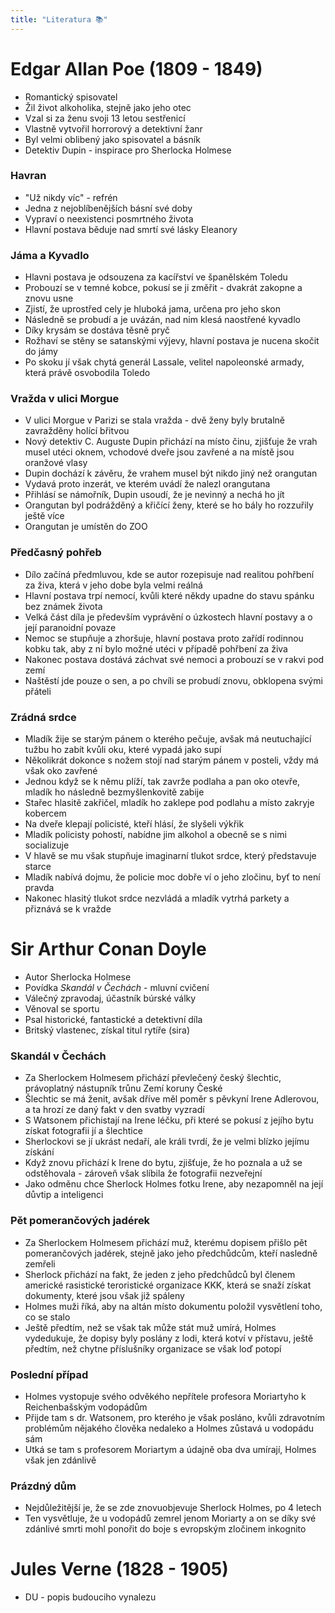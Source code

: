 ```yaml
---
title: "Literatura 📚"
---
```


# Edgar Allan Poe (1809 - 1849)
+ Romantický spisovatel
+ Žil život alkoholika, stejně jako jeho otec
+ Vzal si za ženu svoji 13 letou sestřenicí
+ Vlastně vytvořil horrorový a detektivní žanr
+ Byl velmi oblibený jako spisovatel a básník 
+ Detektiv Dupin - inspirace pro Sherlocka Holmese

### Havran
+ "Už nikdy víc" - refrén
+ Jedna z nejoblíbenějších básní své doby
+ Vypraví o neexistenci posmrtného života
+ Hlavní postava běduje nad smrtí své lásky Eleanory

### Jáma a Kyvadlo
+ Hlavni postava je odsouzena za kacířství ve španělském Toledu
+ Probouzí se v temné kobce, pokusí se ji změřit - dvakrát zakopne a znovu usne
+ Zjistí, že uprostřed cely je hluboká jama, určena pro jeho skon
+ Následně se probudí a je uvázán, nad nim klesá naostřené kyvadlo
+ Díky krysám se dostáva těsně pryč
+ Rožhaví se stěny se satanskými výjevy, hlavní postava je nucena skočit do jámy
+ Po skoku jí však chytá generál Lassale, velitel napoleonské armady, která právě osvobodila Toledo

### Vražda v ulici Morgue
+ V ulici Morgue v Parizi se stala vražda - dvě ženy byly brutalně zavražděny holící břitvou
+ Nový detektiv C. Auguste Dupin přichází na místo činu, zjišťuje že vrah musel utéci oknem, vchodové dveře jsou zavřené a na místě jsou oranžové vlasy
+ Dupin dochází k závěru, že vrahem musel být nikdo jiný než orangutan
+ Vydavá proto inzerát, ve kterém uvádí že nalezl orangutana
+ Přihlásí se námořník, Dupin usoudí, že je nevinný a nechá ho jít
+ Orangutan byl podrážděný a křičící ženy, které se ho bály ho rozzuřily ještě více
+ Orangutan je umístěn do ZOO

### Předčasný pohřeb
+ Dílo začíná předmluvou, kde se autor rozepisuje nad realitou pohřbení za živa, která v jeho dobe byla velmi reálná
+ Hlavní postava trpí nemocí, kvůli které někdy upadne do stavu spánku bez známek života
+ Velká část díla je především vyprávění o úzkostech hlavní postavy a o její paranoidní povaze
+ Nemoc se stupňuje a zhoršuje, hlavní postava proto zařídí rodinnou kobku tak, aby z ní bylo možné utéci v případě pohřbení za živa
+ Nakonec postava dostává záchvat své nemoci a probouzí se v rakvi pod zemí
+ Naštěstí jde pouze o sen, a po chvíli se probudí znovu, obklopena svými přáteli

### Zrádná srdce
+ Mladík žije se starým pánem o kterého pečuje, avšak má neutuchající tužbu ho zabít kvůli oku, které vypadá jako supí
+ Několikrát dokonce s nožem stojí nad starým pánem v posteli, vždy má však oko zavřené
+ Jednou když se k němu plíží, tak zavrže podlaha a pan oko otevře, mladík ho následně bezmyšlenkovitě zabije
+ Stařec hlasitě zakřičel, mladík ho zaklepe pod podlahu a místo zakryje kobercem
+ Na dveře klepají policisté, kteří hlásí, že slyšeli výkřik
+ Mladík policisty pohostí, nabídne jim alkohol a obecně se s nimi socializuje
+ V hlavě se mu však stupňuje imaginarní tlukot srdce, který představuje starce
+ Mladík nabívá dojmu, že policie moc dobře ví o jeho zločinu, byť to není pravda
+ Nakonec hlasitý tlukot srdce nezvládá a mladík vytrhá parkety a přiznává se k vražde

# Sir Arthur Conan Doyle
+ Autor Sherlocka Holmese
+ Povídka <i>Skandál v Čechách</i> - mluvní cvičení
+ Válečný zpravodaj, účastník búrské války
+ Věnoval se sportu
+ Psal historické, fantastické a detektivní díla
+ Britský vlastenec, získal titul rytíře (sira)

### Skandál v Čechách
+ Za Sherlockem Holmesem přichází převlečený český šlechtic, právoplatný nástupník trůnu Zemí koruny České
+ Šlechtic se má ženit, avšak dříve měl poměr s pěvkyní Irene Adlerovou, a ta hrozí ze daný fakt v den svatby vyzradí
+ S Watsonem přichistají na Irene léčku, při které se pokusí z jejího bytu získat fotografii jí a šlechtice
+ Sherlockovi se jí ukrást nedaří, ale králi tvrdí, že je velmi blízko jejímu získání
+ Když znovu přichází k Irene do bytu, zjišťuje, že ho poznala a už se odstěhovala - zároveň však slíbila že fotografii nezveřejní
+ Jako odměnu chce Sherlock Holmes fotku Irene, aby nezapomněl na její důvtip a inteligenci

### Pět pomerančových jadérek
+ Za Sherlockem Holmesem přichází muž, kterému dopisem přišlo pět pomerančových jadérek, stejně jako jeho předchůdcům, kteří nasledně zemřeli
+ Sherlock přichází na fakt, že jeden z jeho předchůdců byl členem americké rasistické teroristické organizace KKK, která se snaží získat dokumenty, které jsou však již spáleny
+ Holmes muži říká, aby na altán místo dokumentu položil vysvětlení toho, co se stalo
+ Ještě předtím, než se však tak může stát muž umírá, Holmes vydedukuje, že dopisy byly poslány z lodi, která kotví v přístavu, ještě předtím, než chytne příslušníky organizace se však loď potopí

### Poslední případ
+ Holmes vystopuje svého odvěkého nepřítele profesora Moriartyho k Reichenbašským vodopádům
+ Přijde tam s dr. Watsonem, pro kterého je však posláno, kvůli zdravotním problémům nějakého člověka nedaleko a Holmes zůstavá u vodopádu sám
+ Utká se tam s profesorem Moriartym a údajně oba dva umírají, Holmes však jen zdánlivě

### Prázdný dům
+ Nejdůležitější je, že se zde znovuobjevuje Sherlock Holmes, po 4 letech
+ Ten vysvětluje, že u vodopádů zemrel jenom Moriarty a on se díky své zdánlivé smrti mohl ponořit do boje s evropským zločinem inkognito 

# Jules Verne (1828 - 1905)
- DU - popis budouciho vynalezu 
